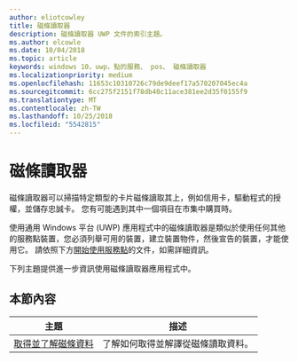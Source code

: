 ```yaml
---
author: eliotcowley
title: 磁條讀取器
description: 磁條讀取器 UWP 文件的索引主題。
ms.author: elcowle
ms.date: 10/04/2018
ms.topic: article
keywords: windows 10，uwp，點的服務、 pos、 磁條讀取器
ms.localizationpriority: medium
ms.openlocfilehash: 11653c10310726c79de9deef17a570207045ec4a
ms.sourcegitcommit: 6cc275f2151f78db40c11ace381ee2d35f0155f9
ms.translationtype: MT
ms.contentlocale: zh-TW
ms.lasthandoff: 10/25/2018
ms.locfileid: "5542815"
---
```

# <a name="magnetic-stripe-reader"></a>磁條讀取器

磁條讀取器可以掃描特定類型的卡片磁條讀取其上，例如信用卡，驅動程式的授權，並儲存忠誠卡。 您有可能遇到其中一個項目在市集中購買時。

使用通用 Windows 平台 (UWP) 應用程式中的磁條讀取器是類似於使用任何其他的服務點裝置，您必須列舉可用的裝置，建立裝置物件，然後宣告的裝置，才能使用它。 請依照下方[開始使用服務點](pos-basics.md)的文件，如需詳細資訊。

下列主題提供進一步資訊使用磁條讀取器應用程式中。

## <a name="in-this-section"></a>本節內容

| 主題 | 描述 |
|-------|-------------|
| [取得並了解磁條資料](../devices-sensors/pos-magnetic-stripe-reader-data.md) | 了解如何取得並解譯從磁條讀取資料。 |